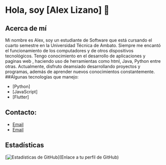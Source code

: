 # Hola, soy [Alex Lizano] 👋

## Acerca de mí
Mi nombre es Alex, soy un estudiante de Software que está cursando el cuarto semestre en la Universidad Técnica de Ambato. Siempre me encantó el funcionamiento de los computadores y de otros dispositivos tecnológicos. Tengo conocimiento en el desarrollo de aplicaciones y paginas web , haciendo uso de herramientas como html, Java, Python entre otras. Actualmente, disfruto deamsiado desarrollando proyectos y programas, además de aprender nuevos conocimientos constantemente.
##Algunas tecnologías que manejo:
[](https://img.shields.io/badge/Oracle-F80000?style=for-the-badge&logo=oracle&logoColor=black)
- [Python]
- [JavaScript]
- [Flutter]
## Contacto:
- [Email](alizano4338@uta.edu.ec)
- [Email](alexsanty10lm@gmail.com)

## Estadísticas
[![Estadísticas de GitHub](https://github-readme-stats.vercel.app/api?username=tunombredeusuario)](Enlace a tu perfil de GitHub)

<!--
**IAlexLizano/IAlexLizano** is a ✨ _special_ ✨ repository because its `README.md` (this file) appears on your GitHub profile.

Here are some ideas to get you started:

- 🔭 I’m currently working on ...
- 🌱 I’m currently learning ...
- 👯 I’m looking to collaborate on ...
- 🤔 I’m looking for help with ...
- 💬 Ask me about ...
- 📫 How to reach me: ...
- 😄 Pronouns: ...
- ⚡ Fun fact: ...
-->
